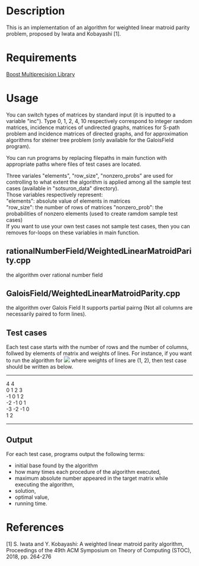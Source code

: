# Description
This is an implementation of an algorithm for weighted linear matroid parity problem, proposed by Iwata and Kobayashi [1].

# Requirements
[Boost Multiprecision Library](https://www.boost.org/doc/libs/1_75_0/libs/multiprecision/doc/html/index.html)

# Usage
You can switch types of matrices by standard input (it is inputted to a variable "inc").
Type 0, 1, 2, 4, 10 respectively correspond to integer random matrices, incidence matrices of undirected graphs, matrices for S-path problem and incidence matrices of directed graphs, and for approximation algorithms for steiner tree problem (only available for the GaloisField program).

You can run programs by replacing filepaths in main function with appropriate paths where files of test cases are located.

Three variales "elements", "row_size", "nonzero_probs" are used for controlling to what extent the algorithm is applied among all the sample test cases (available in "sotsuron_data" directory).  
Those variables respectively represent:  
"elements": absolute value of elements in matrices  
"row_size": the number of rows of matrices
"nonzero_prob": the probabilities of nonzero elements (used to create ramdom sample test cases)  
If you want to use your own test cases not sample test cases, then you can removes for-loops on these variables in main function.


## rationalNumberField/WeightedLinearMatroidParity.cpp 
the algorithm over rational number field

## GaloisField/WeightedLinearMatroidParity.cpp
the algorithm over Galois Field
It supports partial pairng (Not all columns are necessarily paired to form lines).

## Test cases
Each test case starts with the number of rows and the number of columns, follwed by elements of matrix and weights of lines.
For instance, if you want to run the algorithm for 
<img src = https://latex.codecogs.com/gif.latex?\begin{pmatrix}&space;0&space;&&space;1&space;&&space;2&space;&&space;3&space;\\&space;-1&space;&&space;0&space;&&space;1&space;&&space;2&space;\\&space;-2&space;&&space;-1&space;&&space;0&space;&&space;1&space;\\&space;-3&space;&&space;-2&space;&&space;-1&space;&&space;0&space;\end{pmatrix} />
where weights of lines are (1, 2), then test case should be written as below.
***
4 4   
0 1 2 3   
-1 0 1 2   
-2 -1 0 1   
-3 -2 -1 0   
1 2
***

## Output
For each test case, programs output the following terms:  <br>
- initial base found by the algorithm<br>
- how many times each procedure of the algorithm executed,<br>
- maximum absolute number appeared in the target matrix while executing the algorithm, <br>
- solution, <br>
- optimal value,<br>
- running time.

# References
[1] S. Iwata and Y. Kobayashi: A weighted linear matroid parity algorithm, Proceedings of the 49th ACM Symposium on Theory of Computing (STOC), 2018, pp. 264-276

